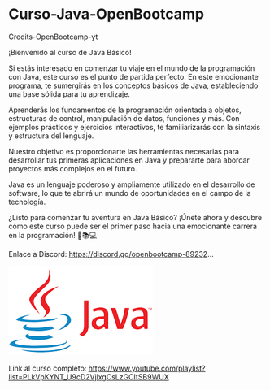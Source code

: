 # Curso-Java-OpenBootcamp

Credits-OpenBootcamp-yt

¡Bienvenido al curso de Java Básico!

Si estás interesado en comenzar tu viaje en el mundo de la programación con Java, este curso es el punto de partida perfecto. En este emocionante programa, te sumergirás en los conceptos básicos de Java, estableciendo una base sólida para tu aprendizaje.

Aprenderás los fundamentos de la programación orientada a objetos, estructuras de control, manipulación de datos, funciones y más. Con ejemplos prácticos y ejercicios interactivos, te familiarizarás con la sintaxis y estructura del lenguaje.

Nuestro objetivo es proporcionarte las herramientas necesarias para desarrollar tus primeras aplicaciones en Java y prepararte para abordar proyectos más complejos en el futuro.

Java es un lenguaje poderoso y ampliamente utilizado en el desarrollo de software, lo que te abrirá un mundo de oportunidades en el campo de la tecnología.

¿Listo para comenzar tu aventura en Java Básico? ¡Únete ahora y descubre cómo este curso puede ser el primer paso hacia una emocionante carrera en la programación! 🚀📚💻

Enlace a Discord: https://discord.gg/openbootcamp-89232...

![JavaLogo](/images/images.png)

Link al curso completo: https://www.youtube.com/playlist?list=PLkVpKYNT_U9cD2VjlxgCsLzGCItSB9WUX
